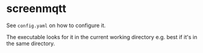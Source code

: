 # screenmqtt

See `config.yaml` on how to configure it. 

The executable looks for it in the current working directory e.g. best if it's in the same directory.